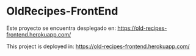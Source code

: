 # OldRecipes-FrontEnd

Este proyecto se encuentra desplegado en:
https://old-recipes-frontend.herokuapp.com/

This project is deployed in:
https://old-recipes-frontend.herokuapp.com/

